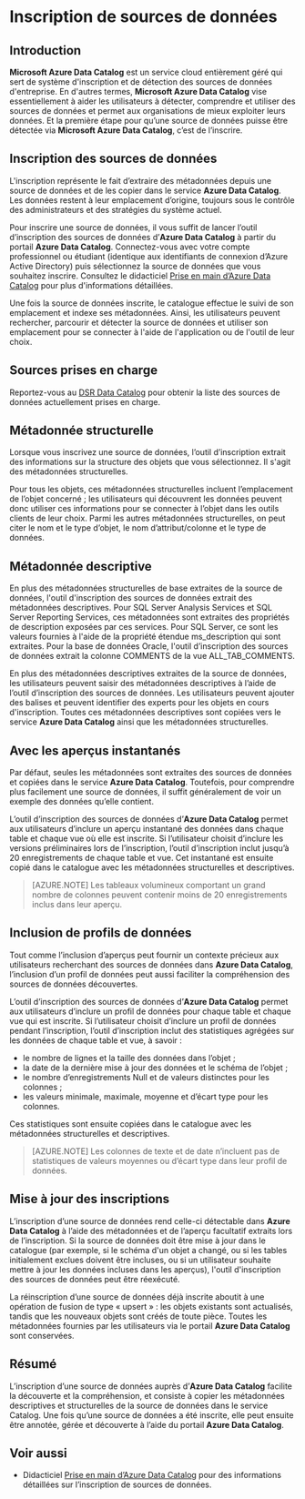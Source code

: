 <properties
   pageTitle="Comment inscrire des sources de données | Microsoft Azure"
   description="Article de procédure relatif à l’inscription de sources de données avec Azure Data Catalog, y compris les champs de métadonnées extraits lors de l’inscription."
   services="data-catalog"
   documentationCenter=""
   authors="steelanddata"
   manager="NA"
   editor=""
   tags=""/>
<tags
   ms.service="data-catalog"
   ms.devlang="NA"
   ms.topic="get-started-article"
   ms.tgt_pltfrm="NA"
   ms.workload="data-catalog"
   ms.date="03/31/2016"
   ms.author="maroche"/>


# Inscription de sources de données

## Introduction
**Microsoft Azure Data Catalog** est un service cloud entièrement géré qui sert de système d'inscription et de détection des sources de données d'entreprise. En d'autres termes, **Microsoft Azure Data Catalog** vise essentiellement à aider les utilisateurs à détecter, comprendre et utiliser des sources de données et permet aux organisations de mieux exploiter leurs données. Et la première étape pour qu’une source de données puisse être détectée via **Microsoft Azure Data Catalog**, c’est de l’inscrire.
## Inscription des sources de données
L'inscription représente le fait d’extraire des métadonnées depuis une source de données et de les copier dans le service **Azure Data Catalog**. Les données restent à leur emplacement d’origine, toujours sous le contrôle des administrateurs et des stratégies du système actuel.

Pour inscrire une source de données, il vous suffit de lancer l’outil d’inscription des sources de données d’**Azure Data Catalog** à partir du portail **Azure Data Catalog**. Connectez-vous avec votre compte professionnel ou étudiant (identique aux identifiants de connexion d’Azure Active Directory) puis sélectionnez la source de données que vous souhaitez inscrire. Consultez le didacticiel [Prise en main d’Azure Data Catalog](data-catalog-get-started.md) pour plus d'informations détaillées.

Une fois la source de données inscrite, le catalogue effectue le suivi de son emplacement et indexe ses métadonnées. Ainsi, les utilisateurs peuvent rechercher, parcourir et détecter la source de données et utiliser son emplacement pour se connecter à l'aide de l'application ou de l'outil de leur choix.

## Sources prises en charge
Reportez-vous au [DSR Data Catalog](data-catalog-dsr.md) pour obtenir la liste des sources de données actuellement prises en charge. <br/>


## Métadonnée structurelle
Lorsque vous inscrivez une source de données, l’outil d’inscription extrait des informations sur la structure des objets que vous sélectionnez. Il s'agit des métadonnées structurelles.

Pour tous les objets, ces métadonnées structurelles incluent l’emplacement de l’objet concerné ; les utilisateurs qui découvrent les données peuvent donc utiliser ces informations pour se connecter à l’objet dans les outils clients de leur choix. Parmi les autres métadonnées structurelles, on peut citer le nom et le type d’objet, le nom d’attribut/colonne et le type de données.

## Métadonnée descriptive
En plus des métadonnées structurelles de base extraites de la source de données, l'outil d'inscription des sources de données extrait des métadonnées descriptives. Pour SQL Server Analysis Services et SQL Server Reporting Services, ces métadonnées sont extraites des propriétés de description exposées par ces services. Pour SQL Server, ce sont les valeurs fournies à l'aide de la propriété étendue ms\_description qui sont extraites. Pour la base de données Oracle, l'outil d’inscription des sources de données extrait la colonne COMMENTS de la vue ALL\_TAB\_COMMENTS.

En plus des métadonnées descriptives extraites de la source de données, les utilisateurs peuvent saisir des métadonnées descriptives à l’aide de l’outil d’inscription des sources de données. Les utilisateurs peuvent ajouter des balises et peuvent identifier des experts pour les objets en cours d'inscription. Toutes ces métadonnées descriptives sont copiées vers le service **Azure Data Catalog** ainsi que les métadonnées structurelles.

## Avec les aperçus instantanés

Par défaut, seules les métadonnées sont extraites des sources de données et copiées dans le service **Azure Data Catalog**. Toutefois, pour comprendre plus facilement une source de données, il suffit généralement de voir un exemple des données qu’elle contient.

L’outil d’inscription des sources de données d’**Azure Data Catalog** permet aux utilisateurs d’inclure un aperçu instantané des données dans chaque table et chaque vue où elle est inscrite. Si l’utilisateur choisit d’inclure les versions préliminaires lors de l’inscription, l’outil d’inscription inclut jusqu’à 20 enregistrements de chaque table et vue. Cet instantané est ensuite copié dans le catalogue avec les métadonnées structurelles et descriptives.


> [AZURE.NOTE]  Les tableaux volumineux comportant un grand nombre de colonnes peuvent contenir moins de 20 enregistrements inclus dans leur aperçu.


## Inclusion de profils de données

Tout comme l’inclusion d’aperçus peut fournir un contexte précieux aux utilisateurs recherchant des sources de données dans **Azure Data Catalog**, l’inclusion d’un profil de données peut aussi faciliter la compréhension des sources de données découvertes.

L’outil d’inscription des sources de données d’**Azure Data Catalog** permet aux utilisateurs d’inclure un profil de données pour chaque table et chaque vue qui est inscrite. Si l’utilisateur choisit d’inclure un profil de données pendant l’inscription, l’outil d’inscription inclut des statistiques agrégées sur les données de chaque table et vue, à savoir :

* le nombre de lignes et la taille des données dans l’objet ;
* la date de la dernière mise à jour des données et le schéma de l’objet ;
* le nombre d’enregistrements Null et de valeurs distinctes pour les colonnes ;
* les valeurs minimale, maximale, moyenne et d’écart type pour les colonnes.

Ces statistiques sont ensuite copiées dans le catalogue avec les métadonnées structurelles et descriptives.

> [AZURE.NOTE]  Les colonnes de texte et de date n’incluent pas de statistiques de valeurs moyennes ou d’écart type dans leur profil de données.

## Mise à jour des inscriptions

L’inscription d’une source de données rend celle-ci détectable dans **Azure Data Catalog** à l’aide des métadonnées et de l’aperçu facultatif extraits lors de l’inscription. Si la source de données doit être mise à jour dans le catalogue (par exemple, si le schéma d'un objet a changé, ou si les tables initialement exclues doivent être incluses, ou si un utilisateur souhaite mettre à jour les données incluses dans les aperçus), l'outil d'inscription des sources de données peut être réexécuté.

La réinscription d’une source de données déjà inscrite aboutit à une opération de fusion de type « upsert » : les objets existants sont actualisés, tandis que les nouveaux objets sont créés de toute pièce. Toutes les métadonnées fournies par les utilisateurs via le portail **Azure Data Catalog** sont conservées.

## Résumé
L’inscription d’une source de données auprès d’**Azure Data Catalog** facilite la découverte et la compréhension, et consiste à copier les métadonnées descriptives et structurelles de la source de données dans le service Catalog. Une fois qu’une source de données a été inscrite, elle peut ensuite être annotée, gérée et découverte à l’aide du portail **Azure Data Catalog**.

## Voir aussi
- Didacticiel [Prise en main d’Azure Data Catalog](data-catalog-get-started.md) pour des informations détaillées sur l’inscription de sources de données.

<!---HONumber=AcomDC_0406_2016-->